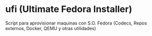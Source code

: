 # ufi (Ultimate Fedora Installer)
Script para aprovisionar maquinas con S.O. Fedora (Codecs, Repos externos, Docker, QEMU y otras utilidades)
